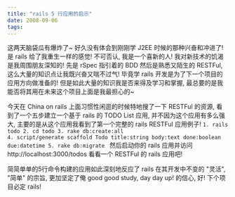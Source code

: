 ```yaml
---
title: "rails 5 行应用的启示"
date: 2008-09-06
tags:
---
```


这两天脑袋瓜有爆炸了~ 好久没有体会到刚刚学 J2EE 时候的那种兴奋和冲进了! 是 rails 给了我重生一样的感觉! 不可否认, 我是一个喜新的人! 我对新技术的饥渴是我周围朋友深知的! 先是 rSpec 指引着的 BDD 然后是熟悉又陌生的 RESTFul, 这么大量的知识点让我既兴奋又喘不过气! 毕竟学 rails 开发是为了下一个项目的应用方向做准备的! 但是如此大量的知识我是否来得及学习和掌握, 最总要的是我能否将其用在未来这个项目上面是我最担心的~

今天在 China on rails 上面习惯性闲逛的时候特地搜了一下 RESTFul 的资源, 看到了一个五步建立一个基于 rails 的 TODO List 应用, 并不因为这个应用有多么强大, 主要的是从这个应用我看到了第一个完整的 rails RESTFul 应用例子!
<code>1. rails todo
2. cd todo
3. rake db:create:all
4. script/generate scaffold Todo title:string body:text done:boolean due:datetime
5. rake db:migrate
</code>
然后启动你的 rails 应用并访问 http://localhost:3000/todos 看看一个 RESTFul 的 rails 应用吧!

简简单单的5行命令构建的应用如此深刻地反应了 rails 在其开发中不变的 "灵活", "简单" 的宗旨, 更加坚定了俺 good good study, day day up! 的信心, 好! 下个项目必定 rails!
